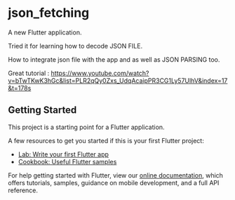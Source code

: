 # json_fetching

A new Flutter application.

Tried it for learning how to decode JSON FILE.

How to integrate json file with the app and as well as JSON PARSING too.

Great tutorial : https://www.youtube.com/watch?v=bTwTKwK3hGc&list=PLR2qQy0Zxs_UdqAcaipPR3CG1Ly57UlhV&index=17&t=178s

## Getting Started

This project is a starting point for a Flutter application.

A few resources to get you started if this is your first Flutter project:

- [Lab: Write your first Flutter app](https://flutter.dev/docs/get-started/codelab)
- [Cookbook: Useful Flutter samples](https://flutter.dev/docs/cookbook)

For help getting started with Flutter, view our
[online documentation](https://flutter.dev/docs), which offers tutorials,
samples, guidance on mobile development, and a full API reference.
